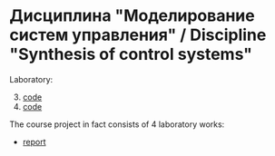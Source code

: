 # Дисциплина "Моделирование систем управления" / Discipline "Synthesis of control systems"

Laboratory:

3. [code](lab3/lab3.m)
4. [code](lab4/lab4.m)

The course project in fact consists of 4 laboratory works:
- [report](course_work.pdf)
